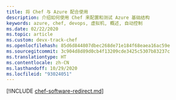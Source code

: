 ```yaml
---
title: 将 Chef 与 Azure 配合使用
description: 介绍如何使用 Chef 来配置和测试 Azure 基础结构
keywords: azure, chef, devops, 虚拟机, 概述, 自动控制
ms.date: 02/22/2020
ms.topic: article
ms.custom: devx-track-chef
ms.openlocfilehash: 85d6d844807dbec268de71e184f68eaea16ac59e
ms.sourcegitcommit: 3c904d8d89d0cb4f13209cde3425c5307b83237c
ms.translationtype: HT
ms.contentlocale: zh-CN
ms.lasthandoff: 10/29/2020
ms.locfileid: "93024051"
---
```

[!INCLUDE [chef-software-redirect.md](includes/chef-software-redirect.md)]